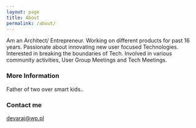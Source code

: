 ```yaml
---
layout: page
title: About
permalink: /about/
---
```


Am an Architect/ Entrepreneur. Working on different products for past 16 years. Passionate about innovating new user focused Technologies. Interested in breaking the boundaries of Tech. Involved in various community activities, User Group Meetings and Tech Meetings.

### More Information

Father of two over smart kids..

### Contact me

[devaraj@wp.pl](mailto:nsdevaraj@gmail.com)
